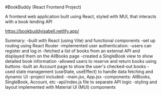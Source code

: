 #BookBuddy (React Frontend Project)

A frontend web application built using React, styled with MUI, that interacts with a book lending API

https://bookbuddyisabell.netlify.app/

Summary:
-built with React (using Vite) and functional components
-set up routing using React Router
-implemented user authentication:
  -users can register and log in
-fetched a list of books from an external API and displayed them on the AllBooks page
-created a SingleBook view to show detailed book information
-allowed users to reserve and return books using buttons
-built an Account page to show the user's checked-out books
-used state management (useState, useEffect) to handle data fetching and dynamic UI
-project included:
  -main.jsx, App.jsx
  -components: AllBooks, SingleBook, Account, etc
  -api/index.js file to separate API logic
-styling and layout implemented with Material UI (MUI) components
